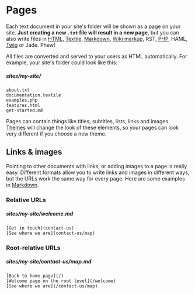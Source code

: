 
# Pages

Each text document in your site's folder will be shown as a page on your site. **Just creating a new `.txt` file will result in a new page**, but you can also write files in [HTML](HTML), [Textile](textile), [Markdown](text-and-markdown), [Wiki markup](wiki-markup), RST, [PHP](PHP), HAML, [Twig](twig) or Jade. Phew!

All files are converted and served to your users as HTML automatically. For example, your site's folder could look like this:

##### sites/my-site/
	about.txt
	documentation.textile
	examples.php
	features.html
	get-started.md

Pages can contain things like titles, subtitles, lists, links and images. [Themes](templates-and-themes) will change the look of these elements, so your pages can look very different if you choose a new theme.



## Links & images

Pointing to other documents with links, or adding images to a page is really easy. Different formats allow you to write links and images in different ways, but the URLs work the same way for every page. Here are some examples in [Markdown](text-and-markdown).

### Relative URLs

##### sites/my-site/welcome.md
	[Get in touch](contact-us)
	[See where we are](contact-us/map)

### Root-relative URLs

##### sites/my-site/contact-us/map.md
	[Back to home page](/)
	[Welcome page on the root level](/welcome)
	[See where we are](/contact-us/map)
